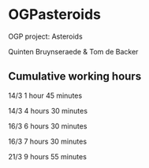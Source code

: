 # OGPasteroids
OGP project: Asteroids

Quinten Bruynseraede & Tom de Backer

## Cumulative working hours
14/3 1 hour 45 minutes

14/3 4 hours 30 minutes

16/3 6 hours 30 minutes

16/3 7 hours 30 minutes

21/3 9 hours 55 minutes

